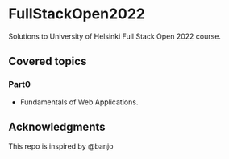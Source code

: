 # FullStackOpen2022
Solutions to University of Helsinki Full Stack Open 2022 course.
## Covered topics
### Part0
* Fundamentals of Web Applications.

## Acknowledgments
This repo is inspired by @banjo
